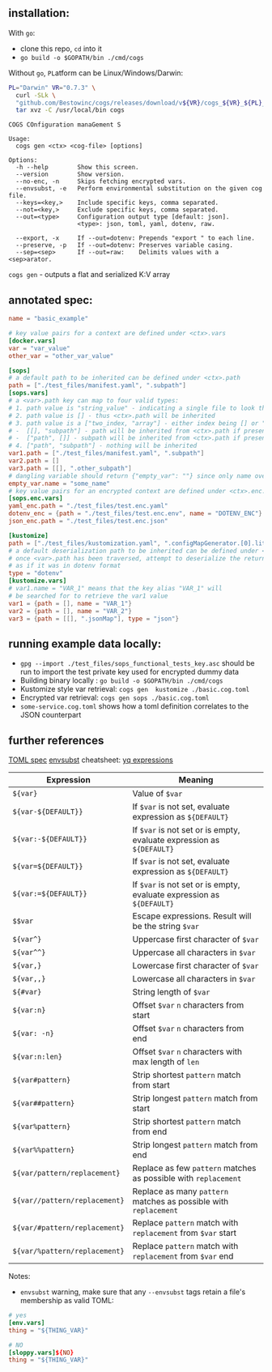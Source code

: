 ## installation: 

With `go`:
* clone this repo, `cd` into it
* `go build -o $GOPATH/bin ./cmd/cogs`

Without `go`, `PL`atform can be Linux/Windows/Darwin:
```sh
PL="Darwin" VR="0.7.3" \
  curl -SLk \ 
  "github.com/Bestowinc/cogs/releases/download/v${VR}/cogs_${VR}_${PL}_x86_64.tar.gz" | \
  tar xvz -C /usr/local/bin cogs
```


```
COGS COnfiguration manaGement S

Usage:
  cogs gen <ctx> <cog-file> [options]

Options:
  -h --help        Show this screen.
  --version        Show version.
  --no-enc, -n     Skips fetching encrypted vars.
  --envsubst, -e   Perform environmental substitution on the given cog file.
  --keys=<key,>    Include specific keys, comma separated.
  --not=<key,>     Exclude specific keys, comma separated.
  --out=<type>     Configuration output type [default: json].
                   <type>: json, toml, yaml, dotenv, raw.
  
  --export, -x     If --out=dotenv: Prepends "export " to each line.
  --preserve, -p   If --out=dotenv: Preserves variable casing.
  --sep=<sep>      If --out=raw:    Delimits values with a <sep>arator.
```


`cogs gen` - outputs a flat and serialized K:V array

## annotated spec:

```toml
name = "basic_example"

# key value pairs for a context are defined under <ctx>.vars
[docker.vars]
var = "var_value"
other_var = "other_var_value"

[sops]
# a default path to be inherited can be defined under <ctx>.path
path = ["./test_files/manifest.yaml", ".subpath"]
[sops.vars]
# a <var>.path key can map to four valid types:
# 1. path value is "string_value" - indicating a single file to look through
# 2. path value is [] - thus <ctx>.path will be inherited
# 3. path value is a ["two_index, "array"] - either index being [] or "string_value":
# -  [[], "subpath"] - path will be inherited from <ctx>.path if present
# -  ["path", []] - subpath will be inherited from <ctx>.path if present
# 4. ["path", "subpath"] - nothing will be inherited
var1.path = ["./test_files/manifest.yaml", ".subpath"]
var2.path = []
var3.path = [[], ".other_subpath"]
# dangling variable should return {"empty_var": ""} since only name override was defined
empty_var.name = "some_name"
# key value pairs for an encrypted context are defined under <ctx>.enc.vars
[sops.enc.vars]
yaml_enc.path = "./test_files/test.enc.yaml"
dotenv_enc = {path = "./test_files/test.enc.env", name = "DOTENV_ENC"}
json_enc.path = "./test_files/test.enc.json"

[kustomize]
path = ["./test_files/kustomization.yaml", ".configMapGenerator.[0].literals"]
# a default deserialization path to be inherited can be defined under <ctx>.path
# once <var>.path has been traversed, attempt to deserialize the returned object
# as if it was in dotenv format
type = "dotenv"
[kustomize.vars]
# var1.name = "VAR_1" means that the key alias "VAR_1" will
# be searched for to retrieve the var1 value
var1 = {path = [], name = "VAR_1"}
var2 = {path = [], name = "VAR_2"}
var3 = {path = [[], ".jsonMap"], type = "json"}
```

## running example data locally:
* `gpg --import ./test_files/sops_functional_tests_key.asc` should be run to import the test private key used for encrypted dummy data
* Building binary locally : `go build -o $GOPATH/bin ./cmd/cogs`
* Kustomize style var retrieval: `cogs gen  kustomize ./basic.cog.toml`
* Encrypted var retrieval: `cogs gen sops ./basic.cog.toml`
* `some-service.cog.toml` shows how a toml definition correlates to the JSON counterpart


## further references

[TOML spec](https://toml.io/en/v1.0.0-rc.3#keyvalue-pair)
[envsubst](https://www.gnu.org/software/bash/manual/html_node/Shell-Parameter-Expansion.html) cheatsheet:
[yq expressions](https://mikefarah.gitbook.io/yq/)


| __Expression__                | __Meaning__                                                     |
| -----------------             | --------------                                                  |
| `${var}`                      | Value of `$var`
| `${var-${DEFAULT}}`           | If `$var` is not set, evaluate expression as `${DEFAULT}`
| `${var:-${DEFAULT}}`          | If `$var` is not set or is empty, evaluate expression as `${DEFAULT}`
| `${var=${DEFAULT}}`           | If `$var` is not set, evaluate expression as `${DEFAULT}`
| `${var:=${DEFAULT}}`          | If `$var` is not set or is empty, evaluate expression as `${DEFAULT}`
| `$$var`                       | Escape expressions. Result will be the string `$var`
| `${var^}`                     | Uppercase first character of `$var`
| `${var^^}`                    | Uppercase all characters in `$var`
| `${var,}`                     | Lowercase first character of `$var`
| `${var,,}`                    | Lowercase all characters in `$var`
| `${#var}`                     | String length of `$var`
| `${var:n}`                    | Offset `$var` `n` characters from start
| `${var: -n}`                  | Offset `$var` `n` characters from end
| `${var:n:len}`                | Offset `$var` `n` characters with max length of `len`
| `${var#pattern}`              | Strip shortest `pattern` match from start
| `${var##pattern}`             | Strip longest `pattern` match from start
| `${var%pattern}`              | Strip shortest `pattern` match from end
| `${var%%pattern}`             | Strip longest `pattern` match from end
| `${var/pattern/replacement}`  | Replace as few `pattern` matches as possible with `replacement`
| `${var//pattern/replacement}` | Replace as many `pattern` matches as possible with `replacement`
| `${var/#pattern/replacement}` | Replace `pattern` match with `replacement` from `$var` start
| `${var/%pattern/replacement}` | Replace `pattern` match with `replacement` from `$var` end


Notes:
* `envsubst` warning, make sure that any `--envsubst` tags retain a file's membership as valid TOML:
```toml
# yes
[env.vars]
thing = "${THING_VAR}"

# NO
[sloppy.vars]${NO}
thing = "${THING_VAR}"
```
